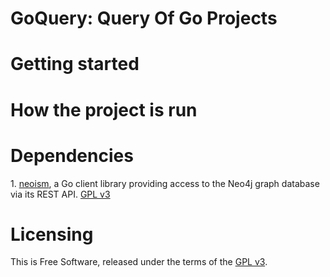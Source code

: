 GoQuery: Query Of Go Projects
=================

Getting started
=================

How the project is run
=================

Dependencies
=================

1\. [neoism](github.com/jmcvetta/neoism), a Go client library providing access to the Neo4j graph database via its REST API. [GPL v3](http://www.gnu.org/copyleft/gpl.html)

Licensing
=================
This is Free Software, released under the terms of the [GPL v3](http://www.gnu.org/copyleft/gpl.html).
